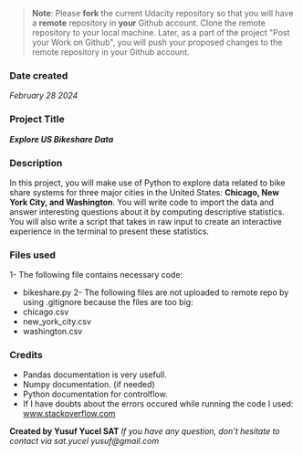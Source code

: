 >**Note**: Please **fork** the current Udacity repository so that you will have a **remote** repository in **your** Github account. Clone the remote repository to your local machine. Later, as a part of the project "Post your Work on Github", you will push your proposed changes to the remote repository in your Github account.

### Date created
_February 28 2024_

### Project Title
_**Explore US Bikeshare Data**_

### Description
In this project, you will make use of Python to explore data related to bike share systems for three major cities in the United States:
**Chicago, New York City, and Washington**. You will write code to import the data and answer interesting questions about it by computing descriptive statistics.
 You will also write a script that takes in raw input to create an interactive experience in the terminal to present these statistics.

### Files used
1-  The following file contains necessary code:
*   bikeshare.py
2-  The following files are not uploaded to remote repo by using .gitignore because the files are too big:
*   chicago.csv
*   new_york_city.csv
*   washington.csv

### Credits
* Pandas documentation is very usefull.
* Numpy documentation. (if needed)
* Python documentation for controlflow.
* If I have doubts about the errors occured while running the code I used: www.stackoverflow.com

**Created by Yusuf Yucel SAT**
_If you have any question, don't hesitate to contact via sat.yucel yusuf@gmail.com_